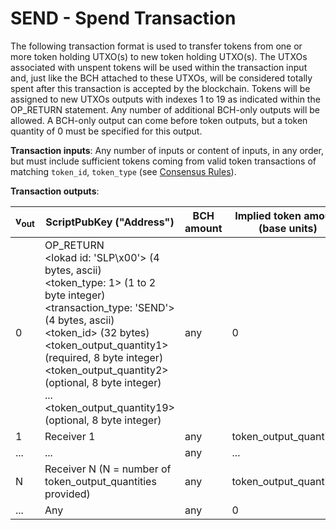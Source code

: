 # SEND - Spend Transaction

The following transaction format is used to transfer tokens from one or more token holding UTXO(s) to new token holding UTXO(s).
The UTXOs associated with unspent tokens will be used within the transaction input and, just like the BCH attached to these UTXOs, will be considered totally spent after this transaction is accepted by the blockchain.
Tokens will be assigned to new UTXOs outputs with indexes 1 to 19 as indicated within the OP_RETURN statement.
Any number of additional BCH-only outputs will be allowed.
A BCH-only output can come before token outputs, but a token quantity of 0 must be specified for this output.

**Transaction inputs**: Any number of inputs or content of inputs, in any order, but must include sufficient tokens coming from valid token transactions of matching `token_id`, `token_type` (see [Consensus Rules](/protocol/slp/slp#Consensus-Rules)).

**Transaction outputs**:

| v<sub>out</sub> | ScriptPubKey ("Address") | BCH amount | Implied token amount (base units) |
|-|-|-|-|
| 0 | OP_RETURN<br>&lt;lokad id: 'SLP\x00'&gt; (4 bytes, ascii)<br>&lt;token_type: 1&gt; (1 to 2 byte integer)<br>&lt;transaction_type: 'SEND'&gt; (4 bytes, ascii)<br>&lt;token_id&gt; (32 bytes)<br>&lt;token_output_quantity1&gt; (required, 8 byte integer)<br>&lt;token_output_quantity2&gt; (optional, 8 byte integer)<br>...<br>&lt;token_output_quantity19&gt; (optional, 8 byte integer)<br>| any | 0 |
| 1 | Receiver 1 | any | token_output_quantity1 |
| ... | ... | any | ... |
| N | Receiver N (N = number of token_output_quantities provided) | any | token_output_quantityN |
| ... | Any | any | 0 |
